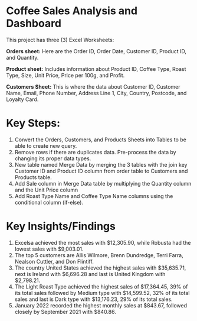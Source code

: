 # **Coffee Sales Analysis and Dashboard**

This project has three (3) Excel Worksheets:

**Orders sheet:** Here are the Order ID, Order Date, Customer ID, Product ID, and Quantity.

**Product sheet:** Includes information about Product ID, Coffee Type, Roast Type, Size, Unit Price, Price per 100g, and Profit.

**Customers Sheet:** This is where the data about Customer ID, Customer Name, Email, Phone Number, Address Line 1, City, Country, Postcode, and Loyalty Card.

# **Key Steps:**
1. Convert the Orders, Customers, and Products Sheets into Tables to be able to create new query.
2. Remove rows if there are duplicates data. Pre-process the data by changing its proper data types.
3. New table named Merge Data by merging the 3 tables with the join key Customer ID and Product ID column from order table to Customers and Products table.
4. Add Sale column in Merge Data table by multiplying the Quantity column and the Unit Price column
5. Add Roast Type Name and Coffee Type Name columns using the conditional column (if-else).

# **Key Insights/Findings**
1. Excelsa achieved the most sales with $12,305.90, while Robusta had the lowest sales with $9,003.01.
2. The top 5 customers are Allis Wilmore, Brenn Dundredge, Terri Farra, Nealson Cuttler, and Don Flintiff.
3. The country United States achieved the highest sales with $35,635.71, next is Ireland with $6,696.28 and last is United Kingdom with $2,798.21.
4. The Light Roast Type achieved the highest sales of $17,364.45, 39% of its total sales followed by Medium type with $14,599.52, 32% of its total sales and last is Dark type with $13,176.23, 29% of its total sales.
5. January 2022 recorded the highest monthly sales at $843.67, followed closely by September 2021 with $840.86.
